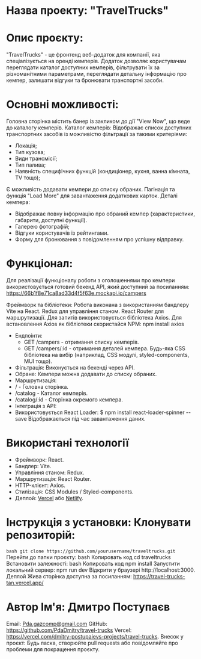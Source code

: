 # Назва проекту: "TravelTrucks"

# Опис проєкту:

"TravelTrucks" - це фронтенд веб-додаток для компанії, яка спеціалізується на оренді кемперів.
Додаток дозволяє користувачам переглядати каталог доступних кемперів, фільтрувати їх за
різноманітними параметрами, переглядати детальну інформацію про кемпер, залишати відгуки та
бронювати транспортні засоби.

# Основні можливості:

Головна сторінка містить банер із закликом до дії "View Now", що веде до каталогу кемперів. Каталог
кемперів: Відображає список доступних транспортних засобів із можливістю фільтрації за такими
критеріями:

- Локація;
- Тип кузова;
- Види трансмісії;
- Тип палива;
- Наявність специфічних функцій (кондиціонер, кухня, ванна кімната, TV тощо);

Є можливість додавати кемпери до списку обраних. Пагінація та функція "Load More" для завантаження
додаткових карток. Деталі кемпера:

- Відображає повну інформацію про обраний кемпер (характеристики, габарити, доступні функції).
- Галерею фотографій;
- Відгуки користувачів із рейтингами.
- Форму для бронювання з повідомленням про успішну відправку.

# Функціонал:

Для реалізації функціоналу роботи з оголошеннями про кемпери використовується готовий бекенд API,
який доступний за посиланням: https://66b1f8e71ca8ad33d4f5f63e.mockapi.io/campers

Фреймворк та бібліотеки: Робота виконана з використанням бандлеру Vite на React. Redux для
управління станом. React Router для маршрутизації. Для запитів використовується бібліотека Axios.
Для встановлення Axios як бібліотеки скористайся NPM: npm install axios

- Ендпоінти:
  - GET /campers - отримання списку кемперів.
  - GET /campers/:id - отримання деталей кемпера. Будь-яка CSS бібліотека на вибір (наприклад, CSS
    модулі, styled-components, MUI тощо).
- Фільтрація: Виконується на бекенді через API.
- Обране: Кемпери можна додавати до списку обраних.
- Маршрутизація:
- / - Головна сторінка.
- /catalog - Каталог кемперів.
- /catalog/:id - Сторінка окремого кемпера.
- Інтеграція з API:
- Використовується React Loader: $ npm install react-loader-spinner --save Відображається під час
  завантаження даних.

# Використані технології

- Фреймворк: React.
- Бандлер: Vite.
- Управління станом: Redux.
- Маршрутизація: React Router.
- HTTP-клієнт: Axios.
- Стилізація: CSS Modules / Styled-components.
- Деплой: [Vercel](https://vercel.com) або [Netlify](https://netlify.com).

# Інструкція з установки: Клонувати репозиторій:

`bash git clone https://github.com/yourusername/traveltrucks.git` Перейти до папки проєкту: bash
Копировать код cd traveltrucks Встановити залежності: bash Копировать код npm install Запустити
локальний сервер: npm run dev Відкрити у браузері http://localhost:3000. Деплой Жива сторінка
доступна за посиланням: https://travel-trucks-tan.vercel.app/

# Автор Ім'я: Дмитро Поступаєв

Email: Pda.gazcomp@gmail.com GitHub: https://github.com/PdaDmitry/travel-trucks Vercel:
https://vercel.com/dmitry-postupaievs-projects/travel-trucks. Внесок у проєкт: Будь ласка, створюйте
pull requests або повідомляйте про проблеми для покращення проєкту.
